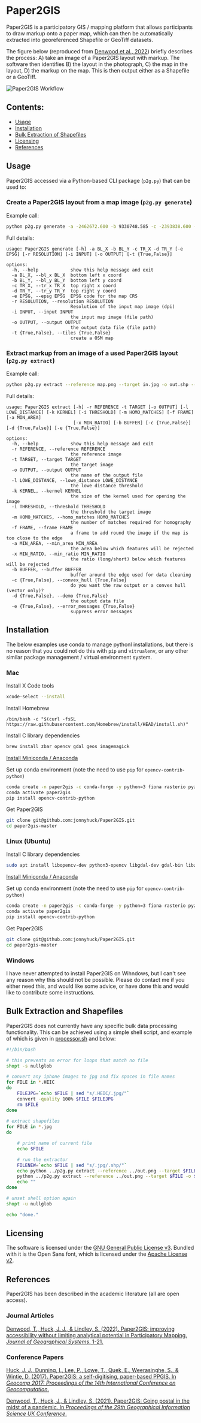 # Paper2GIS

Paper2GIS is a participatory GIS / mapping platform that allows participants to draw markup onto a paper map, which can then be automatically extracted into georeferenced Shapefile or GeoTiff datasets. 

The figure below (reproduced from [Denwood et al., 2022](https://link.springer.com/article/10.1007/s10109-022-00386-6)) briefly describes the process: A) take an image of a Paper2GIS layout with markup. The software then identifies B) the layout in the photograph, C) the map in the layout, D) the markup on the map. This is then output either as a Shapefile or a GeoTiff.

![Paper2GIS Workflow](https://media.springernature.com/full/springer-static/image/art%3A10.1007%2Fs10109-022-00386-6/MediaObjects/10109_2022_386_Fig4_HTML.jpg?as=webp)

## Contents:

* [Usage](#usage)
* [Installation](#installation)
* [Bulk Extraction of Shapefiles](#bulk-extraction-of-shapefiles)
* [Licensing](#licensing)
* [References](#references)

## Usage

Paper2GIS accessed via a Python-based CLI package (`p2g.py`) that can be used to: 

### Create a Paper2GIS layout from a map image (`p2g.py generate`)

Example call:

```bash
python p2g.py generate -a -2462672.600 -b 9330748.585 -c -2393838.600 -d 9421934.585
```



Full details:

```
usage: Paper2GIS generate [-h] -a BL_X -b BL_Y -c TR_X -d TR_Y [-e EPSG] [-r RESOLUTION] [-i INPUT] [-o OUTPUT] [-t {True,False}]

options:
  -h, --help            show this help message and exit
  -a BL_X, --bl_x BL_X  bottom left x coord
  -b BL_Y, --bl_y BL_Y  bottom left y coord
  -c TR_X, --tr_x TR_X  top right x coord
  -d TR_Y, --tr_y TR_Y  top right y coord
  -e EPSG, --epsg EPSG  EPSG code for the map CRS
  -r RESOLUTION, --resolution RESOLUTION
                        Resolution of the input map image (dpi)
  -i INPUT, --input INPUT
                        the input map image (file path)
  -o OUTPUT, --output OUTPUT
                        the output data file (file path)
  -t {True,False}, --tiles {True,False}
                        create a OSM map
```

### Extract markup from an image of a used Paper2GIS layout (`p2g.py extract`)

Example call:

```bash
python p2g.py extract --reference map.png --target in.jpg -o out.shp --threshold 100 --kernel 0
```

Full details:

```
usage: Paper2GIS extract [-h] -r REFERENCE -t TARGET [-o OUTPUT] [-l LOWE_DISTANCE] [-k KERNEL] [-i THRESHOLD] [-m HOMO_MATCHES] [-f FRAME] [-a MIN_AREA]
                         [-x MIN_RATIO] [-b BUFFER] [-c {True,False}] [-d {True,False}] [-e {True,False}]

options:
  -h, --help            show this help message and exit
  -r REFERENCE, --reference REFERENCE
                        the reference image
  -t TARGET, --target TARGET
                        the target image
  -o OUTPUT, --output OUTPUT
                        the name of the output file
  -l LOWE_DISTANCE, --lowe_distance LOWE_DISTANCE
                        the lowe distance threshold
  -k KERNEL, --kernel KERNEL
                        the size of the kernel used for opening the image
  -i THRESHOLD, --threshold THRESHOLD
                        the threshold the target image
  -m HOMO_MATCHES, --homo_matches HOMO_MATCHES
                        the number of matches required for homography
  -f FRAME, --frame FRAME
                        a frame to add round the image if the map is too close to the edge
  -a MIN_AREA, --min_area MIN_AREA
                        the area below which features will be rejected
  -x MIN_RATIO, --min_ratio MIN_RATIO
                        the ratio (long/short) below which features will be rejected
  -b BUFFER, --buffer BUFFER
                        buffer around the edge used for data cleaning
  -c {True,False}, --convex_hull {True,False}
                        do you want the raw output or a convex hull (vector only)?
  -d {True,False}, --demo {True,False}
                        the output data file
  -e {True,False}, --error_messages {True,False}
                        suppress error messages
```

## Installation

The below examples use conda to manage pythonl installations, but there is no reason that you could not do this with `pip` and `vitrualenv`, or any other similar package management / virtual environment system.

### Mac

Install X Code tools

```bash
xcode-select --install
```

Install Homebrew

```
/bin/bash -c "$(curl -fsSL https://raw.githubusercontent.com/Homebrew/install/HEAD/install.sh)"
```

Install C library dependencies

```bash
brew install zbar opencv gdal geos imagemagick
```

[Install Miniconda / Anaconda](https://docs.conda.io/projects/continuumio-conda/en/latest/user-guide/install/macos.html) 

Set up conda environment (note the need to use `pip` for `opencv-contrib-python`)

```bash
conda create -n paper2gis -c conda-forge -y python=3 fiona rasterio pyzbar qrcode pillow 
conda activate paper2gis
pip install opencv-contrib-python
```

Get Paper2GIS

```bash
git clone git@github.com:jonnyhuck/Paper2GIS.git
cd paper2gis-master
```

### Linux (Ubuntu)

Install C library dependencies

```bash
sudo apt install libopencv-dev python3-opencv libgdal-dev gdal-bin libzbar0 libgeos3.10.2
```

[Install Miniconda / Anaconda](https://docs.conda.io/projects/continuumio-conda/en/latest/user-guide/install/linux.html)

Set up conda environment (note the need to use `pip` for `opencv-contrib-python`)

```bash
conda create -n paper2gis -c conda-forge -y python=3 fiona rasterio pyzbar qrcode pillow
conda activate paper2gis
pip install opencv-contrib-python
```

Get Paper2GIS

```bash
git clone git@github.com:jonnyhuck/Paper2GIS.git
cd paper2gis-master
```

### Windows

I have never attempted to install Paper2GIS on Wihndows, but I can't see any reason why this should not be possible. Please do contact me if you either need this, and would like some advice, or have done this and would like to contribute some instructions. 

## Bulk Extraction and Shapefiles

Paper2GIS does not currently have any specific bulk data processing functionality. This can be achieved using a simple shell script, and example of which is given in [processor.sh](./in/processor.sh) and below:

```bash
#!/bin/bash

# this prevents an error for loops that match no file
shopt -s nullglob

# convert any iphone images to jpg and fix spaces in file names
for FILE in *.HEIC 
do 
    FILEJPG=`echo $FILE | sed "s/.HEIC/.jpg/"`
    convert -quality 100% $FILE $FILEJPG
    rm $FILE
done
 
# extract shapefiles
for FILE in *.jpg 
do

    # print name of current file
    echo $FILE

    # run the extractor
    FILENEW=`echo $FILE | sed "s/.jpg/.shp/"`
    echo python ../p2g.py extract --reference ../out.png --target $FILE -o $FILENEW
    python ../p2g.py extract --reference ../out.png --target $FILE -o $FILENEW
    echo ""
done

# unset shell option again
shopt -u nullglob

echo "done."
```

## Licensing

The software is licensed under the [GNU General Public License v3](LICENSE). Bundled with it is the Open Sans font, which is licensed under the [Apache License v2](resources/Apache_License.txt).

## References

Paper2GIS has been described in the academic literature (all are open access).

### Journal Articles

[Denwood, T., Huck, J. J., & Lindley, S. (2022). Paper2GIS: improving accessibility without limiting analytical potential in Participatory  Mapping. *Journal of Geographical Systems*, 1-21.](https://link.springer.com/article/10.1007/s10109-022-00386-6)

### Conference Papers

[Huck, J. J., Dunning, I., Lee, P., Lowe, T., Quek, E., Weerasinghe, S.,  & Wintie, D. (2017). Paper2GIS: a self-digitising,  paper-based PPGIS. In *Geocomp 2017: Proceedings of the 14th International Conference on Geocomputation*.](https://www.geog.leeds.ac.uk/groups/geocomp/2017/papers/80.pdf)

[Denwood, T., Huck, J., & Lindley, S. (2021). Paper2GIS: Going postal in the midst of a pandemic. In *Proceedings of the 29th Geographical Information Science UK Conference*.](https://zenodo.org/record/4665392)